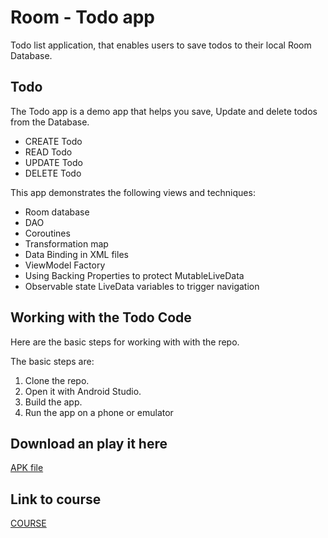 # Room - Todo app

Todo list application, that enables users to save todos to their local Room Database.

## Todo

The Todo app is a demo app that helps you save, Update and delete todos from the Database. 
* CREATE Todo
* READ Todo
* UPDATE Todo
* DELETE Todo

This app demonstrates the following views and techniques:
* Room database
* DAO
* Coroutines
* Transformation map
* Data Binding in XML files
* ViewModel Factory
* Using Backing Properties to protect MutableLiveData
* Observable state LiveData variables to trigger navigation

## Working with the Todo Code

Here are the basic steps for working with with the repo.

The basic steps are:

1. Clone the repo.
2. Open it with Android Studio.
3. Build the app.
4. Run the app on a phone or emulator

## Download an play it here
[APK file](https://drive.google.com/open?id=1xsZXJn8P9luhBP0Gp6VatoG49Io4cAxJ)

## Link to course
[COURSE](https://classroom.udacity.com/courses/ud9012/lessons/da3967cc-ba85-4045-bb46-dea1c770fb8b/concepts/b3af9969-f665-4ae0-bf97-789a08d5fa5c)


